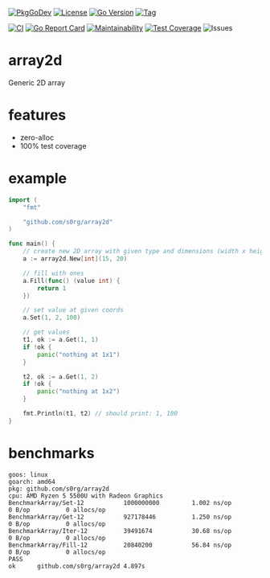 [![PkgGoDev](https://pkg.go.dev/badge/github.com/s0rg/array2d)](https://pkg.go.dev/github.com/s0rg/array2d)
[![License](https://img.shields.io/github/license/s0rg/array2d)](https://github.com/s0rg/array2d/blob/master/LICENSE)
[![Go Version](https://img.shields.io/github/go-mod/go-version/s0rg/array2d)](go.mod)
[![Tag](https://img.shields.io/github/v/tag/s0rg/array2d?sort=semver)](https://github.com/s0rg/array2d/tags)

[![CI](https://github.com/s0rg/array2d/workflows/ci/badge.svg)](https://github.com/s0rg/array2d/actions?query=workflow%3Aci)
[![Go Report Card](https://goreportcard.com/badge/github.com/s0rg/array2d)](https://goreportcard.com/report/github.com/s0rg/array2d)
[![Maintainability](https://api.codeclimate.com/v1/badges/54e42106bc739ae75de9/maintainability)](https://codeclimate.com/github/s0rg/array2d/maintainability)
[![Test Coverage](https://api.codeclimate.com/v1/badges/54e42106bc739ae75de9/test_coverage)](https://codeclimate.com/github/s0rg/array2d/test_coverage)
![Issues](https://img.shields.io/github/issues/s0rg/array2d)


# array2d

Generic 2D array


# features

- zero-alloc
- 100% test coverage


# example

```go
import (
    "fmt"

    "github.com/s0rg/array2d"
)

func main() {
    // create new 2D array with given type and dimensions (width x height)
    a := array2d.New[int](15, 20)

    // fill with ones
    a.Fill(func() (value int) {
        return 1
    })

    // set value at given coords
    a.Set(1, 2, 100)

    // get values
    t1, ok := a.Get(1, 1)
    if !ok {
        panic("nothing at 1x1")
    }

    t2, ok := a.Get(1, 2)
    if !ok {
        panic("nothing at 1x2")
    }

    fmt.Println(t1, t2) // should print: 1, 100
}
```


# benchmarks

```
goos: linux
goarch: amd64
pkg: github.com/s0rg/array2d
cpu: AMD Ryzen 5 5500U with Radeon Graphics
BenchmarkArray/Set-12           1000000000         1.002 ns/op        0 B/op          0 allocs/op
BenchmarkArray/Get-12           927178446          1.250 ns/op        0 B/op          0 allocs/op
BenchmarkArray/Iter-12          39491674           30.68 ns/op        0 B/op          0 allocs/op
BenchmarkArray/Fill-12          20840200           56.84 ns/op        0 B/op          0 allocs/op
PASS
ok      github.com/s0rg/array2d 4.897s
```
